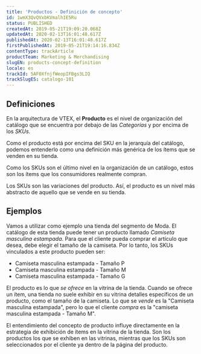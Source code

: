 ```yaml
---
title: 'Productos - Definición de concepto'
id: 1wmX3QvQVxbKVmalhIE5Ru
status: PUBLISHED
createdAt: 2019-05-21T19:09:20.068Z
updatedAt: 2020-02-13T16:01:48.617Z
publishedAt: 2020-02-13T16:01:48.617Z
firstPublishedAt: 2019-05-21T19:14:16.834Z
contentType: trackArticle
productTeam: Marketing & Merchandising
slugEN: products-concept-definition
locale: es
trackId: 5AF0XfnjfWeopIFBgs3LIQ
trackSlugES: catalogo-101
---
```


## Definiciones 

En la arquitectura de VTEX, el **Producto** es el nivel de organización del catálogo que se encuentra por debajo de las *Categorías* y por encima de los *SKUs*.

Como el producto está por encima del SKU en la jerarquía del catálogo, podemos entenderlo como una definición más genérica de los ítems que se venden en su tienda. 

Como los SKUs son el último nivel en la organización de un catálogo, estos son los ítems que los consumidores realmente compran.

Los SKUs son las variaciones del producto. Así, el producto es un nivel más abstracto de aquello que se vende en su tienda.

## Ejemplos

Vamos a utilizar como ejemplo una tienda del segmento de Moda. El catálogo de esta tienda puede tener un producto llamado *Camiseta masculina estampada*. Para que el cliente pueda comprar el artículo que desea, debe elegir el tamaño de la camiseta. Por lo tanto, los SKUs vinculados a este producto pueden ser:

- Camiseta masculina estampada - Tamaño P
- Camiseta masculina estampada - Tamaño M
- Camiseta masculina estampada - Tamaño G

El producto es lo que *se ofrece* en la vitrina de la tienda. Cuando se ofrece un ítem, una tienda no suele exhibir en su vitrina detalles específicos de un producto, como el tamaño de la camiseta. Lo que se *vende* es la "Camiseta masculina estampada", pero lo que el cliente *compra* es la "camiseta masculina estampada - Tamaño M".

El entendimiento del concepto de producto influye directamente en la estrategia de exhibición de ítems en la vitrina de la tienda. Son los productos los que se exhiben en las vitrinas, mientras que los SKUs son seleccionados por el cliente ya dentro de la página del producto.


